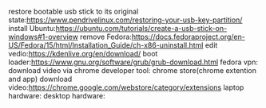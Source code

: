restore bootable usb stick to its original state:https://www.pendrivelinux.com/restoring-your-usb-key-partition/
install Ubuntu:https://ubuntu.com/tutorials/create-a-usb-stick-on-windows#1-overview
remove Fedora:https://docs.fedoraproject.org/en-US/Fedora/15/html/Installation_Guide/ch-x86-uninstall.html
edit vedio:https://kdenlive.org/en/download/
boot loader:https://www.gnu.org/software/grub/grub-download.html
fedora vpn:
download video via chrome developer tool:
chrome store(chrome extention and app) download video:https://chrome.google.com/webstore/category/extensions
laptop hardware:
desktop hardware:
